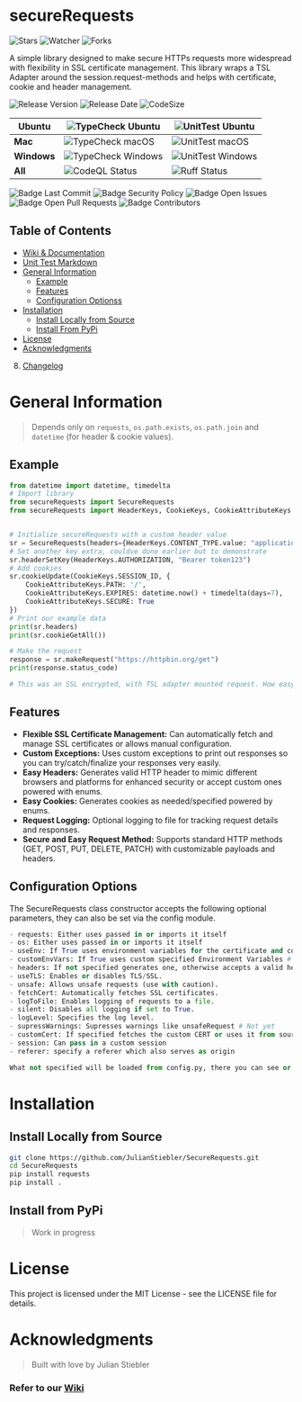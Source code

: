 # secureRequests

![Stars][Badge Stars] ![Watcher][Badge Watchers] ![Forks][Badge Forks]

A simple library designed to make secure HTTPs requests more widespread with flexibility in SSL certificate management. 
This library wraps a TSL Adapter around the session.request-methods and helps with certificate, cookie and header management. 

![Release Version][Badge Release Version]  ![Release Date][Badge Release Date] ![CodeSize][Badge Code Size]

| **Ubuntu** | ![TypeCheck Ubuntu][Badge TypeCheck Ubuntu]              | ![UnitTest Ubuntu][Badge UnitTest Ubuntu]             |
|------------|----------------------------------------------------------|-------------------------------------------------------|
| **Mac**    | ![TypeCheck macOS][Badge TypeCheck macOS]                | ![UnitTest macOS][Badge UnitTest macOS]               |
| **Windows**| ![TypeCheck Windows][Badge TypeCheck Windows]            | ![UnitTest Windows][Badge UnitTest Windows]           |
| **All**    | ![CodeQL Status][Badge CodeQL]                           | ![Ruff Status][Badge Ruff]                            |

![Badge Last Commit][Badge Last Commit] ![Badge Security Policy][Badge Security Policy] ![Badge Open Issues][Badge Open Issues] ![Badge Open Pull Requests][Badge Open Pull Requests] ![Badge Contributors][Badge Contributors]

## Table of Contents

- [Wiki & Documentation](https://github.com/JulianStiebler/secureRequests/wiki)
- [Unit Test Markdown](https://github.com/JulianStiebler/secureRequests/blob/main/unitTest/unitTestResults.md)
- [General Information](#general-information)
  - [Example](#example)
  - [Features](#features)
  - [Configuration Optionss](#configuration-options)
- [Installation](#installation)
  - [Install Locally from Source](#install-locally-from-source)
  - [Install From PyPi](#install-from-pypi)
- [License](#license)
- [Acknowledgments](#acknowledgments)
8. [Changelog](#changelog)

# General Information

> Depends only on `requests`, `os.path.exists`, `os.path.join` and `datetime` (for header & cookie values).

## Example

```python
from datetime import datetime, timedelta
# Import library
from secureRequests import SecureRequests
from secureRequests import HeaderKeys, CookieKeys, CookieAttributeKeys


# Initialize secureRequests with a custom header value
sr = SecureRequests(headers={HeaderKeys.CONTENT_TYPE.value: "application/json"})
# Set another key extra, couldve done earlier but to demonstrate
sr.headerSetKey(HeaderKeys.AUTHORIZATION, "Bearer token123")
# Add cookies
sr.cookieUpdate(CookieKeys.SESSION_ID, {
    CookieAttributeKeys.PATH: '/',
    CookieAttributeKeys.EXPIRES: datetime.now() + timedelta(days=7),
    CookieAttributeKeys.SECURE: True
})
# Print our example data
print(sr.headers)
print(sr.cookieGetAll())

# Make the request
response = sr.makeRequest("https://httpbin.org/get")
print(response.status_code)

# This was an SSL encrypted, with TSL adapter mounted request. How easy right!
```

## Features

- **Flexible SSL Certificate Management:** Can automatically fetch and manage SSL certificates or allows manual configuration.
- **Custom Exceptions:** Uses custom exceptions to print out responses so you can try/catch/finalize your responses very easily.
- **Easy Headers:** Generates valid HTTP header to mimic different browsers and platforms for enhanced security or accept custom ones powered with enums.
- **Easy Cookies:** Generates cookies as needed/specified powered by enums.
- **Request Logging:** Optional logging to file for tracking request details and responses.
- **Secure and Easy Request Method:** Supports standard HTTP methods (GET, POST, PUT, DELETE, PATCH) with customizable payloads and headers.

## Configuration Options
The SecureRequests class constructor accepts the following optional parameters, they can also be set via the config module.
```python
- requests: Either uses passed in or imports it itself
- os: Either uses passed in or imports it itself
- useEnv: If True uses environment variables for the certificate and config # Not yet
- customEnvVars: If True uses custom specified Environment Variables # Not yet
- headers: If not specified generates one, otherwise accepts a valid header
- useTLS: Enables or disables TLS/SSL.
- unsafe: Allows unsafe requests (use with caution).
- fetchCert: Automatically fetches SSL certificates.
- logToFile: Enables logging of requests to a file.
- silent: Disables all logging if set to True.
- logLevel: Specifies the log level.
- supressWarnings: Supresses warnings like unsafeRequest # Not yet
- customCert: If specified fetches the custom CERT or uses it from source # Not yet
- session: Can pass in a custom session
- referer: specify a referer which also serves as origin

What not specified will be loaded from config.py, there you can see or set defaults.
```

# Installation

## Install Locally from Source
```bash
git clone https://github.com/JulianStiebler/SecureRequests.git
cd SecureRequests
pip install requests
pip install .
```

## Install from PyPi

> Work in progress


# License

This project is licensed under the MIT License - see the LICENSE file for details.

# Acknowledgments
> Built with love by Julian Stiebler

### Refer to our [Wiki](https://github.com/JulianStiebler/secureRequests/wiki)


<!-- Define URL aliases for badges -->
[Badge Stars]: https://img.shields.io/github/stars/JulianStiebler/secureRequests?style=social
[Badge Watchers]: https://img.shields.io/github/watchers/JulianStiebler/secureRequests?style=social
[Badge Forks]: https://img.shields.io/github/forks/JulianStiebler/secureRequests?style=social

[Badge UnitTest Ubuntu]: https://img.shields.io/github/actions/workflow/status/JulianStiebler/secureRequests/unittest.yml?branch=main&os=ubuntu-latest&label=UnitTest&logo=ubuntu&logoColor=white&style=for-the-badge
[Badge UnitTest macOS]: https://img.shields.io/github/actions/workflow/status/JulianStiebler/secureRequests/unittest.yml?branch=main&os=mac-latest&label=UnitTest&logo=apple&logoColor=white&style=for-the-badge
[Badge UnitTest Windows]: https://img.shields.io/github/actions/workflow/status/JulianStiebler/secureRequests/unittest.yml?branch=main&os=windows-latest&label=Win%20UnitTest&logo=windows&logoColor=white&style=for-the-badge

[Badge TypeCheck Ubuntu]: https://img.shields.io/github/actions/workflow/status/JulianStiebler/secureRequests/typecheck.yml?branch=main&os=ubuntu-latest&label=TypeCheck&logo=ubuntu&logoColor=white&style=for-the-badge
[Badge TypeCheck macOS]: https://img.shields.io/github/actions/workflow/status/JulianStiebler/secureRequests/typecheck.yml?branch=main&os=mac-latest&label=TypeCheck&logo=apple&logoColor=white&style=for-the-badge
[Badge TypeCheck Windows]: https://img.shields.io/github/actions/workflow/status/JulianStiebler/secureRequests/typecheck.yml?branch=main&os=windows-latest&label=Win%20TypeCheck&logo=windows&logoColor=white&style=for-the-badge
[Badge CodeQL]: https://img.shields.io/github/actions/workflow/status/JulianStiebler/secureRequests/codeql.yml?branch=main&label=CodeQL&logo=github&logoColor=white&style=for-the-badge
[Badge Ruff]: https://img.shields.io/github/actions/workflow/status/JulianStiebler/secureRequests/codeql.yml?branch=main&label=Ruff%20Lint&logo=ruff&logoColor=white&style=for-the-badge

[Badge Release Version]: https://img.shields.io/github/v/release/JulianStiebler/secureRequests?style=for-the-badge&logo=empty
[Badge Release Date]: https://img.shields.io/github/release-date/JulianStiebler/secureRequests?style=for-the-badge&logo=empty
[Badge Code Size]: https://img.shields.io/github/languages/code-size/JulianStiebler/secureRequests?style=for-the-badge&logo=empty

[Badge Last Commit]: https://img.shields.io/github/last-commit/JulianStiebler/secureRequests?style=for-the-badge&logo=empty
[Badge Security Policy]: https://img.shields.io/badge/Security-Policy-red.svg?style=for-the-badge&logo=empty
[Badge Open Issues]: https://img.shields.io/github/issues-raw/JulianStiebler/secureRequests?style=for-the-badge&logo=empty
[Badge Open Pull Requests]: https://img.shields.io/github/issues-pr-raw/JulianStiebler/secureRequests?style=for-the-badge&logo=empty
[Badge Contributors]: https://img.shields.io/github/contributors/JulianStiebler/secureRequests?style=for-the-badge&logo=empty

[Badge Downloads]: https://img.shields.io/github/downloads/JulianStiebler/secureRequests/total?style=for-the-badge&logo=empty
[Badge License]: https://img.shields.io/github/license/JulianStiebler/secureRequests?style=for-the-badge&logo=empty